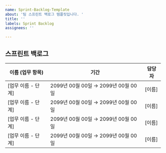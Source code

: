 ```yaml
---
name: Sprint-Backlog-Template
about: '팀 스프린트 백로그 템플릿입니다. '
title: ''
labels: Sprint Backlog
assignees: ''

---
```


## 스프린트 백로그

| 이름 (업무 항목)                     | 기간                               | 담당자 |
|--------------------------------------|------------------------------------|--------|
| [업무 이름 - 단계]                   | 2099년 00월 00일 → 2099년 00월 00일 | [이름] |
| [업무 이름 - 단계]                   | 2099년 00월 00일 → 2099년 00월 00일 | [이름] |
| [업무 이름 - 단계]                   | 2099년 00월 00일 → 2099년 00월 00일 | [이름] |
| [업무 이름 - 단계]                   | 2099년 00월 00일 → 2099년 00월 00일 | [이름] |
